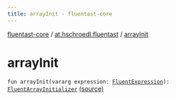 ```yaml
---
title: arrayInit - fluentast-core
---
```


[fluentast-core](../index.html) / [at.hschroedl.fluentast](index.html) / [arrayInit](.)

# arrayInit

`fun arrayInit(vararg expression: `[`FluentExpression`](../at.hschroedl.fluentast.ast.expression/-fluent-expression/index.html)`): `[`FluentArrayInitializer`](../at.hschroedl.fluentast.ast.expression/-fluent-array-initializer/index.html) [(source)](https://github.com/hschroedl/FluentAST/tree/master/core/src/main/kotlin//at.hschroedl.fluentast/Fluentast.kt#L236)